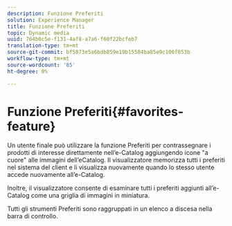 ```yaml
---
description: Funzione Preferiti
solution: Experience Manager
title: Funzione Preferiti
topic: Dynamic media
uuid: 764b0c5e-f131-4af8-a7a6-f60f22bcfeb7
translation-type: tm+mt
source-git-commit: bf5873e5a6bdb859e19b15584ba85e9c106f853b
workflow-type: tm+mt
source-wordcount: '85'
ht-degree: 0%

---
```



# Funzione Preferiti{#favorites-feature}

Un utente finale può utilizzare la funzione Preferiti per contrassegnare i prodotti di interesse direttamente nell’e-Catalog aggiungendo icone &quot;a cuore&quot; alle immagini dell’eCatalog. Il visualizzatore memorizza tutti i preferiti nel sistema del client e li visualizza nuovamente quando lo stesso utente accede nuovamente all’e-Catalog.

Inoltre, il visualizzatore consente di esaminare tutti i preferiti aggiunti all’e-Catalog come una griglia di immagini in miniatura.

Tutti gli strumenti Preferiti sono raggruppati in un elenco a discesa nella barra di controllo.
